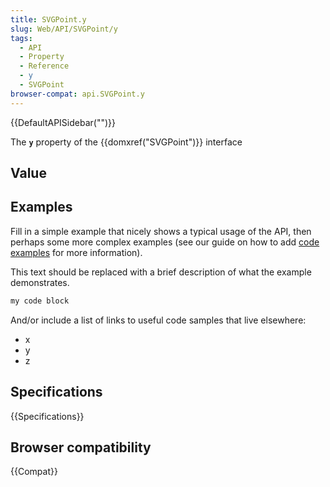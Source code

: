 ```yaml
---
title: SVGPoint.y
slug: Web/API/SVGPoint/y
tags:
  - API
  - Property
  - Reference
  - y
  - SVGPoint
browser-compat: api.SVGPoint.y
---
```

{{DefaultAPISidebar("")}}

The **`y`** property of the {{domxref("SVGPoint")}} interface 

## Value



## Examples

Fill in a simple example that nicely shows a typical usage of the API, then perhaps some more complex examples (see our guide on how to add [code examples](/en-US/docs/MDN/Contribute/Structures/Code_examples) for more information).

This text should be replaced with a brief description of what the example demonstrates.

```js
my code block
```

And/or include a list of links to useful code samples that live elsewhere:

*   x
*   y
*   z

## Specifications

{{Specifications}}

## Browser compatibility

{{Compat}}


